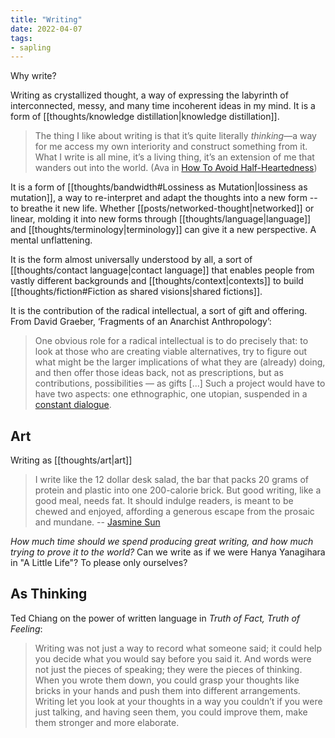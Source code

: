 ```yaml
---
title: "Writing"
date: 2022-04-07
tags:
- sapling
---
```


Why write?

Writing as crystallized thought, a way of expressing the labyrinth of interconnected, messy, and many time incoherent ideas in my mind. It is a form of [[thoughts/knowledge distillation|knowledge distillation]].

> The thing I like about writing is that it’s quite literally _thinking_—a way for me access my own interiority and construct something from it. What I write is all mine, it’s a living thing, it’s an extension of me that wanders out into the world. (Ava in [How To Avoid Half-Heartedness](https://ava.substack.com/p/how-to-avoid-half-heartedness))

It is a form of [[thoughts/bandwidth#Lossiness as Mutation|lossiness as mutation]], a way to re-interpret and adapt the thoughts into a new form -- to breathe it new life. Whether [[posts/networked-thought|networked]] or linear, molding it into new forms through [[thoughts/language|language]] and [[thoughts/terminology|terminology]] can give it a new perspective. A mental unflattening.

It is the form almost universally understood by all, a sort of [[thoughts/contact language|contact language]] that enables people from vastly different backgrounds and [[thoughts/context|contexts]] to build [[thoughts/fiction#Fiction as shared visions|shared fictions]].

It is the contribution of the radical intellectual, a sort of gift and offering. From David Graeber, ‘Fragments of an Anarchist Anthropology’:

> One obvious role for a radical intellectual is to do precisely that: to look at those who are creating viable alternatives, try to figure out what might be the larger implications of what they are (already) doing, and then offer those ideas back, not as prescriptions, but as contributions, possibilities — as gifts [...] Such a project would have to have two aspects: one ethnographic, one utopian, suspended in a [constant dialogue](https://kernel.community/en/learn/module-0/conversation/#old-gifts-anew).

## Art
Writing as [[thoughts/art|art]]

> I write like the 12 dollar desk salad, the bar that packs 20 grams of protein and plastic into one 200-calorie brick. But good writing, like a good meal, needs fat. It should indulge readers, is meant to be chewed and enjoyed, affording a generous escape from the prosaic and mundane. -- [Jasmine Sun](https://jasmine.substack.com/p/audience-of-one)

*How much time should we spend producing great writing, and how much trying to prove it to the world?* Can we write as if we were Hanya Yanagihara in "A Little Life"? To please only ourselves?

## As Thinking
Ted Chiang on the power of written language in *Truth of Fact, Truth of Feeling*:

> Writing was not just a way to record what someone said; it could help you decide what you would say before you said it. And words were not just the pieces of speaking; they were the pieces of thinking. When you wrote them down, you could grasp your thoughts like bricks in your hands and push them into different arrangements. Writing let you look at your thoughts in a way you couldn’t if you were just talking, and having seen them, you could improve them, make them stronger and more elaborate.